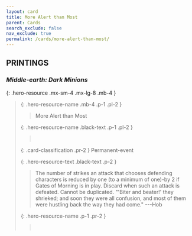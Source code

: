 ```yaml
---
layout: card
title: More Alert than Most
parent: Cards
search_exclude: false
nav_exclude: true
permalink: /cards/more-alert-than-most/
---
```


## PRINTINGS


### _Middle-earth: Dark Minions_

{: .hero-resource .mx-sm-4 .mx-lg-8 .mb-4 }
> {: .hero-resource-name .mb-4 .p-1 .pl-2 }
> > <div class="card-mp"></div>
> > <div class="card-name">More Alert than Most</div>
>
> {: .hero-resource-name .black-text .p-1 .pl-2 }
> > &nbsp;
>
> {: .card-classification .pr-2 }
> Permanent-event
>
> {: .hero-resource-text .black-text .p-2 }
> > The number of strikes an attack that chooses defending characters is reduced by one (to a minimum of one)-by 2 if Gates of Morning is in play. Discard when such an attack is defeated. Cannot be duplicated.   "'Biter and beater!' they shrieked; and soon they were all confusion, and most of them were hustling back the way they had come." ---Hob 
> 
> {: .hero-resource-name .p-1 .pr-2 }
> > <div class="card-shield"></div>
> > <div class="card-corruption">&nbsp;</div>
